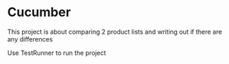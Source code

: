 # Cucumber

This project is about comparing 2 product lists and writing out if there are any differences

Use TestRunner to run the project